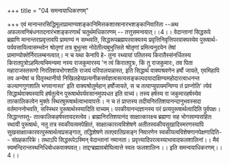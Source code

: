 +++
title = "04 समन्वयाधिकरणम्"

+++
एवं मानान्तरसिद्धिमूलाप्रामाण्यशङ्कानिमित्तकशास्रानारभशङ्कानिवारिता --अथ अफलत्वनिबंधनतदनारंभशङ्करणार्थं चतुर्थमधिकारणम् -- तत्तुसमन्वयात्।।4।। वेदान्तानां सिद्धरूपे ब्रह्मणि मानान्तराप्रवृत्तावपि प्रामाण्यं न सम्भवति, सिद्धरूपब्रह्मपरवाक्यस्य प्रवृत्तिनिवृत्तिपरवाक्यस्येव पुरूषार्थ- पर्यवसायित्वासम्भवेन श्रोतृणां तत्र बुभुत्सा नोदेतीत्यबुभुत्सिते श्रोतृणां प्रमित्यनुदयेन तेषां प्रामाण्योक्तेर्निरालम्बनत्वात्। न च यथा केनापि हे- तुना रथ्यायां पतितस्य किरातैस्संनर्धितस्य किरातपुत्रोऽहमित्यभिमन्यमा नस्य राजकुमारस्य 'न त्वं किरातपुत्रः, किं तु राजकुमारः, तव पिता महाराजस्तरूणो निरतिशयभोगशालि राजयं परिपालयन्नास्त, इति सिद्धार्थ वाक्यश्रवणेन हर्षो जायते, एवमिहापि तव अन्येषां च पितृस्थानीयो निखिलहेयप्रत्यनीकसर्वज्ञत्वसत्यसङ्कल्पदयादाक्षिण्यमहोदारत्वाधनन्त कल्याणगुणशालि भगवानास्त' इति वाक्यश्रोतुर्महान् हर्षोजायते, स च तत्पाप्युपायमन्विण्य तं प्राप्नोति' त्येवं सिद्धार्थवाक्यस्यापि हर्षतुत्वेन पुरूषार्थपर्यवसानमुपपधत इति वाच्यं। तस्य हर्षस्य रा जकुमारहर्षस्येव तात्कालिकत्वेन मुक्तेः स्थिरषुरूषार्थत्वाभावापत्तेः। न च तं प्राप्तस्य तदीयनिरतिशयानन्दानुभवस्सदा वर्तमाननोभवति, सस्स्थिर पुरूषार्थस्स्यादिति वाच्यम्। परकीयानन्दज्ञानस्य परं प्रत्यपुरूषार्थत्वादिति पुर्वपक्षः। सिद्धान्तस्तु- तात्कालिकहर्षस्तावदस्त्येव। ब्राह्मनिरतिशयानंद साक्षात्कारक्ष्च ब्रह्मणा सह भोगसाम्यसहितः स्थायी पुरूषार्थः, नतु तत्र स्वकीयत्वमपेक्षितं, साक्षात्कारत्वविशेषणे अतीतस्वकीयसुखादिस्मरणस्यापि सुखसाक्षात्कारवत्पुरूषार्थत्वप्रसङ्गात्, तद्धिशेषणे ततएवातिप्रसङ्ग निवारणेन स्वकीयत्वविशेषणानपेक्षणादिति-- संग्रहकारिके। तथाऽपि सिद्धरूपेऽस्मिन् वेदान्तानां नमानता। प्रवृत्त्यादिपरत्वस्याभावादफलशालिनां।। मैवं स्वमन्दिरान्तस्थनिधिबोधकवाक्यवत्। ताद्दग्ब्रह्मावबोघित्वात्ते स्वतः फलशालिनः।। इति समन्वयाधिकरणम्।।4।।
